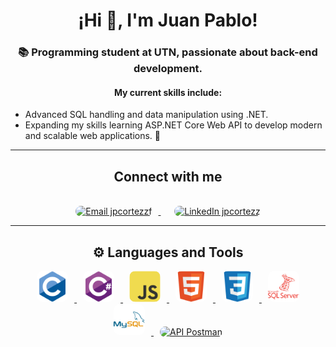 <h1 align="center">¡Hi 👋, I'm Juan Pablo! </h1>
<h3 align="center">📚 Programming student at UTN, passionate about back-end development.</h3>
<h4 align="center">My current skills include:</h4>

- Advanced SQL handling and data manipulation using .NET.
- Expanding my skills learning ASP.NET Core Web API to develop modern and scalable web applications. 🚀


---

<h2 align="center">Connect with me</h2>

<br>
<div align="center">
  <a href="mailto:jpcortezzf@gmail.com" title="Email: jpcortezzf@gmail.com">
    <img src="https://img.icons8.com/fluent/50/000000/gmail.png" alt="Email jpcortezzf" style="margin: 0 10px; border-radius: 10px;" width="50" height="auto">
  </a>&nbsp;&nbsp;
  <a href="https://www.linkedin.com/in/jpcortezz/" title="LinkedIn: jpcortezz">
    <img src="https://img.icons8.com/color/50/000000/linkedin.png" alt="LinkedIn jpcortezz" style="margin: 0 10px; border-radius: 10px;" width="50" height="auto">
  </a>
</div>

---

<h2 align="center">⚙ Languages and Tools</h2>
<div align="center">
  <a href="https://en.wikipedia.org/wiki/C_(programming_language)">
    <img src="https://raw.githubusercontent.com/devicons/devicon/master/icons/c/c-original.svg" alt="C" style="margin: 0 10px; border-radius: 10px;" width="50" height="auto"/>
  </a>
  <a href="https://docs.microsoft.com/en-us/dotnet/csharp/">
    <img src="https://raw.githubusercontent.com/devicons/devicon/master/icons/csharp/csharp-original.svg" alt="C#" style="margin: 0 10px; border-radius: 10px;" width="50" height="auto"/>
  </a>
  <a href="https://developer.mozilla.org/en-US/docs/Web/JavaScript">
    <img src="https://raw.githubusercontent.com/devicons/devicon/master/icons/javascript/javascript-original.svg" alt="JavaScript" style="margin: 0 10px; border-radius: 10px;" width="50" height="auto"/>
  </a>
  <a href="https://developer.mozilla.org/en-US/docs/Web/HTML">
    <img src="https://raw.githubusercontent.com/devicons/devicon/master/icons/html5/html5-original.svg" alt="HTML" style="margin: 0 10px; border-radius: 10px;" width="50" height="auto"/>
  </a>
  <a href="https://developer.mozilla.org/en-US/docs/Web/CSS">
    <img src="https://raw.githubusercontent.com/devicons/devicon/master/icons/css3/css3-original.svg" alt="CSS" style="margin: 0 10px; border-radius: 10px;" width="50" height="auto"/>
  </a>
  <a href="https://www.microsoft.com/en-us/sql-server">
    <img src="https://raw.githubusercontent.com/devicons/devicon/master/icons/microsoftsqlserver/microsoftsqlserver-plain-wordmark.svg" alt="SQL Server" style="margin: 0 10px; border-radius: 10px;" width="50" height="auto"/>
  </a>
  <a href="https://www.mysql.com/">
    <img src="https://raw.githubusercontent.com/devicons/devicon/master/icons/mysql/mysql-original-wordmark.svg" alt="MySQL" style="margin: 0 10px; border-radius: 10px;" width="50" height="auto"/>
  </a>
  <a href="https://www.postman.com/">
    <img src="https://static-00.iconduck.com/assets.00/postman-icon-497x512-beb7sy75.png" alt="API Postman" style="margin: 0 10px; border-radius: 10px;" width="50" height="auto"/>
  </a>
</div>
